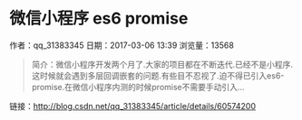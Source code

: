 # 微信小程序 es6 promise
作者：qq_31383345
日期：2017-03-06 13:39
浏览量：13568
> 简介：微信小程序开发两个月了.大家的项目都在不断迭代.已经不是小程序.这时候就会遇到多层回调嵌套的问题.有些目不忍视了.迫不得已引入es6-promise.在微信小程序内测的时候promise不需要手动引入...

 链接：http://blog.csdn.net/qq_31383345/article/details/60574200
